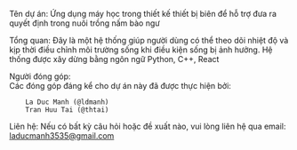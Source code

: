 Tên dự án: 
	Ứng dụng máy học trong thiết kế thiết bị biên để hỗ trợ đưa ra quyết định trong nuôi trồng nấm bào ngư

Tổng quan: 
	Đây là một hệ thống giúp người dùng có thể theo dõi nhiệt độ và kịp thời điều chỉnh môi trường sống khi điều kiện sống bị ảnh hưởng. Hệ thống được xây dừng bằng ngôn ngữ Python, C++, React 

Người đóng góp:  
	Các đóng góp đáng kể cho dự án này đã được thực hiện bởi:

		La Duc Manh (@ldmanh)
		Tran Huu Tai (@thtai)

Liên hệ: 
	Nếu có bất kỳ câu hỏi hoặc đề xuất nào, vui lòng liên hệ qua email: laducmanh3535@gmail.com 

